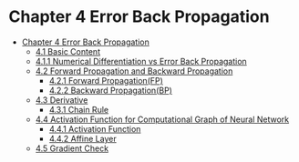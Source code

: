 

<!--
 * @Author       : Jingsheng Lyu
 * @Date         : 2020-07-04 08:41:46
 * @LastEditors  : Jingsheng Lyu
 * @LastEditTime : 2020-07-05 23:09:03
 * @FilePath     : /Deep_Learning/Chapter4/README.md
 * @Github       : https://github.com/jingshenglyu
 * @Web          : https://jingshenglyu.github.io/
 * @E-Mail       : jingshenglyu@gmail.com
--> 

# Chapter 4 Error Back Propagation

- [Chapter 4 Error Back Propagation](#chapter-4-error-back-propagation)
    - [4.1 Basic Content](#41-basic-content)
    - [4.1.1 Numerical Differentiation vs Error Back Propagation](#411-numerical-differentiation-vs-error-back-propagation)
    - [4.2 Forward Propagation and Backward Propagation](#42-forward-propagation-and-backward-propagation)
        - [4.2.1 Forward Propagation(FP)](#421-forward-propagationfp)
        - [4.2.2 Backward Propagation(BP)](#422-backward-propagationbp)
    - [4.3 Derivative](#43-derivative)
        - [4.3.1 Chain Rule](#431-chain-rule)
    - [4.4 Activation Function for Computational Graph of Neural Network](#44-activation-function-for-computational-graph-of-neural-network)
        - [4.4.1 Activation Function](#441-activation-function)
        - [4.4.2 Affine Layer](#442-affine-layer)
    - [4.5 Gradient Check](#45-gradient-check)